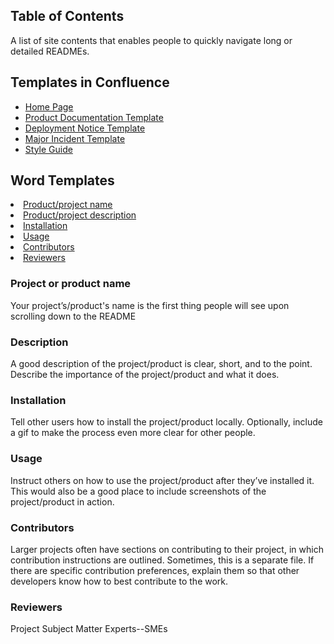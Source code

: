  
<h2>Table of Contents</h2>
A list of site contents that enables people to quickly navigate long or detailed READMEs.
 <h2>Templates in Confluence</h2>
 <ul>
  <li><a href="https://wiki.digitalglobe.com/display/~lx006097/IT+Pipelines+Home+Page">Home Page</a></li>
  <li><a href="https://wiki.digitalglobe.com/display/ISDECS/Product+Documentation+Template">Product Documentation Template</a></li>
  <li><a href="https://wiki.digitalglobe.com/display/ISDECS/Deployment+Notice+Template">Deployment Notice Template</a></li>
  <li><a href="https://wiki.digitalglobe.com/display/ISDECS/Major+Incident+Template">Major Incident Template</a></li>
  <li><a href="https://wiki.digitalglobe.com/display/ISDECS/Publications">Style Guide</a></li>
 </ul>
 <h2>Word Templates</h2>
  <li><a href="#name">Product/project name</a></li>
  <li><a href="#description">Product/project description</a></li>
  <li><a href="#installation">Installation</a></li>
  <li><a href="#usage">Usage</a></li>
  <li><a href="contributors">Contributors</a></li>
  <li><a href="reviewers">Reviewers</a></li>
</ul>

<h3><A name="name">Project or product name</A></h3>Your project’s/product's name is the first thing people will see upon scrolling down to the README

<h3><A name="description">Description</A></h3>A good description of the project/product is clear, short, and to the point. Describe the importance of the project/product  and what it does.

<h3><A name="installation">Installation</a></h3>Tell other users how to install the project/product locally. Optionally, include a gif to make the process even more clear for other people.

<h3><A name="usage">Usage</a></h3>Instruct others on how to use the project/product after they’ve installed it. This would also be a good place to include screenshots of the project/product in action.

<h3><A name="contributors">Contributors</a></h3> Larger projects often have sections on contributing to their project, in which contribution instructions are outlined. Sometimes, this is a separate file. If there are specific contribution preferences, explain them so that other developers know how to best contribute to the work.

<h3><A name="reviewers">Reviewers</a></h3>Project Subject Matter Experts--SMEs</a>
</ul>
